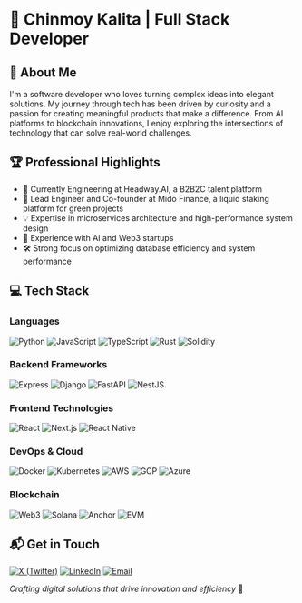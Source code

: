 # 👋 Chinmoy Kalita | Full Stack Developer

## 🌟 About Me
I'm a software developer who loves turning complex ideas into elegant solutions. My journey through tech has been driven by curiosity and a passion for creating meaningful products that make a difference. From AI platforms to blockchain innovations, I enjoy exploring the intersections of technology that can solve real-world challenges.

## 🏆 Professional Highlights
- 🏢 Currently Engineering at Headway.AI, a B2B2C talent platform
- 🚀 Lead Engineer and Co-founder at Mido Finance, a liquid staking platform for green projects
- 💡 Expertise in microservices architecture and high-performance system design
- 🔬 Experience with AI and Web3 startups
- 🛠️ Strong focus on optimizing database efficiency and system performance

## 💻 Tech Stack

### Languages
![Python](https://img.shields.io/badge/-Python-3776AB?style=flat-square&logo=python&logoColor=white)
![JavaScript](https://img.shields.io/badge/-JavaScript-F7DF1E?style=flat-square&logo=javascript&logoColor=black)
![TypeScript](https://img.shields.io/badge/-TypeScript-3178C6?style=flat-square&logo=typescript&logoColor=white)
![Rust](https://img.shields.io/badge/-Rust-000000?style=flat-square&logo=rust&logoColor=white)
![Solidity](https://img.shields.io/badge/-Solidity-363636?style=flat-square&logo=solidity&logoColor=white)

### Backend Frameworks
![Express](https://img.shields.io/badge/-Express-000000?style=flat-square&logo=express&logoColor=white)
![Django](https://img.shields.io/badge/-Django-092E20?style=flat-square&logo=django&logoColor=white)
![FastAPI](https://img.shields.io/badge/-FastAPI-009688?style=flat-square&logo=fastapi&logoColor=white)
![NestJS](https://img.shields.io/badge/-NestJS-E0234E?style=flat-square&logo=nestjs&logoColor=white)

### Frontend Technologies
![React](https://img.shields.io/badge/-React-61DAFB?style=flat-square&logo=react&logoColor=black)
![Next.js](https://img.shields.io/badge/-Next.js-000000?style=flat-square&logo=next.js&logoColor=white)
![React Native](https://img.shields.io/badge/-React_Native-61DAFB?style=flat-square&logo=react&logoColor=black)

### DevOps & Cloud
![Docker](https://img.shields.io/badge/-Docker-2496ED?style=flat-square&logo=docker&logoColor=white)
![Kubernetes](https://img.shields.io/badge/-Kubernetes-326CE5?style=flat-square&logo=kubernetes&logoColor=white)
![AWS](https://img.shields.io/badge/-AWS-232F3E?style=flat-square&logo=amazon-aws&logoColor=white)
![GCP](https://img.shields.io/badge/-Google_Cloud-4285F4?style=flat-square&logo=google-cloud&logoColor=white)
![Azure](https://img.shields.io/badge/-Azure-0089D6?style=flat-square&logo=microsoft-azure&logoColor=white)

### Blockchain
![Web3](https://img.shields.io/badge/-Web3-F16822?style=flat-square&logo=web3.js&logoColor=white)
![Solana](https://img.shields.io/badge/-Solana-9945FF?style=flat-square&logo=solana&logoColor=white)
![Anchor](https://img.shields.io/badge/-Anchor-000000?style=flat-square&logo=anchor&logoColor=white)
![EVM](https://img.shields.io/badge/-EVM-3C3C3D?style=flat-square&logo=ethereum&logoColor=white)

## 📬 Get in Touch
[![X (Twitter)](https://img.shields.io/badge/-X-000000?style=flat-square&logo=x&logoColor=white)](https://x.com/chinmoykalita01)
[![LinkedIn](https://img.shields.io/badge/-LinkedIn-0A66C2?style=flat-square&logo=linkedin&logoColor=white)](https://www.linkedin.com/in/chinmoy-kalita/)
[![Email](https://img.shields.io/badge/-Email-D14836?style=flat-square&logo=gmail&logoColor=white)](mailto:chinmoykalita210@gmail.com)

*Crafting digital solutions that drive innovation and efficiency* 🚀
